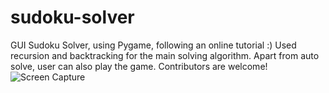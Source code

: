 # sudoku-solver
GUI Sudoku Solver, using Pygame, following an online tutorial :)
Used recursion and backtracking for the main solving algorithm.
Apart from auto solve, user can also play the game.
Contributors are welcome!
![Screen Capture](https://github.com/robovirmani/sudoku-solver/blob/master/sudoku_ss.png)
